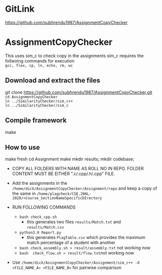 # GitLink
https://github.com/subhrendu1987/AssignmentCopyChecker
# AssignmentCopyChecker
This uses sim_c to check copy in the assignments
sim_c requires the follwoing commands for execution</br >
`gcc, flex, cp, ln, echo, rm, wc`
## Download and extract the files
git clone https://github.com/subhrendu1987/AssignmentCopyChecker.git<br>
`cd AssignmentCopyChecker`<br>
`ln ../SimilarityChecker/sim_c++` <br>
`ln ../SimilarityChecker/sim_c` <br>
## Compile  framework
make

## How to use
make fresh
cd Assignment
make
mkdir results; mkdir codebase;

* COPY ALL FOLDERS WITH NAME AS ROLL NO IN REPO. FOLDER CONTENT MUST BE EITHER ".c/.cpp/.h/.cpp" FILE.
* Add the assignments in the `/home/dick/AssignmentCopyChecker/Assignment/repo` and keep a copy of the same in `/home/plagcheck/CSE.206L-2020/<Course_SectionNameSpecificDIrectory`

* RUN FOLLOWING COMMANDS <br>
	* `bash check_cpp.sh`<br>
		* this generates two files `results/Match.txt` and `results/Match.csv`<br>
	* `python3.8 Report.py`<br>
		* this generates `PlagTable.csv` which provides the maximum match percentage of a student with another <br>
	* `bash check_assembly.sh > result/assembly.txt` not working now <br>
	* `bash  check_flow.sh > result/flow.txt`not working now <br>
* Use `/home/dick/AssignmentCopyChecker/Assignment/sim_c++ -d <FILE_NAME_A> <FILE_NAME_B>` for pairwise comparison
